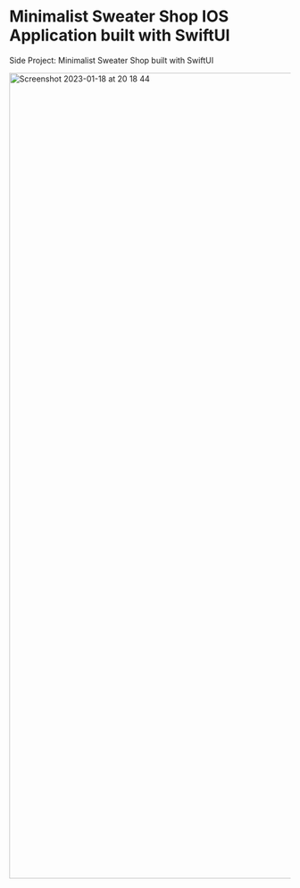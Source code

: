 # Minimalist Sweater Shop IOS Application built with SwiftUI
Side Project: Minimalist Sweater Shop built with SwiftUI

<img width="1440" alt="Screenshot 2023-01-18 at 20 18 44" src="https://user-images.githubusercontent.com/55309494/213281230-d8947c39-7df8-4eb6-8af6-9a4cdb69106c.png">
